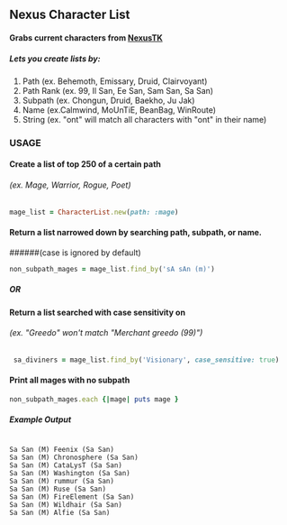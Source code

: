 ## Nexus Character List

#### Grabs current characters from [NexusTK](http://www.nexustk.com)

##### Lets you create lists by:

1. Path       (ex. Behemoth, Emissary, Druid, Clairvoyant)
1. Path Rank  (ex. 99, Il San, Ee San, Sam San, Sa San)
1. Subpath    (ex. Chongun, Druid, Baekho, Ju Jak)
1. Name       (ex.Calmwind, MoUnTiE, BeanBag, WinRoute)
1. String     (ex. "ont" will match all characters with "ont" in their name)

### USAGE

#### Create a list of top 250 of a certain path
###### (ex. Mage, Warrior, Rogue, Poet)

``` ruby
mage_list = CharacterList.new(path: :mage)
```

#### Return a list narrowed down by searching path, subpath, or name.
######(case is ignored by default)

``` ruby
non_subpath_mages = mage_list.find_by('sA sAn (m)')
```

##### OR
#### Return a list searched with case sensitivity on
###### (ex. "Greedo" won't match "Merchant greedo (99)")

``` ruby
 sa_diviners = mage_list.find_by('Visionary', case_sensitive: true)
```



#### Print all mages with no subpath

``` ruby
non_subpath_mages.each {|mage| puts mage }
```

##### Example Output

``` code

Sa San (M) Feenix (Sa San)
Sa San (M) Chronosphere (Sa San)
Sa San (M) CataLysT (Sa San)
Sa San (M) Washington (Sa San)
Sa San (M) rummur (Sa San)
Sa San (M) Ruse (Sa San)
Sa San (M) FireElement (Sa San)
Sa San (M) Wildhair (Sa San)
Sa San (M) Alfie (Sa San)

```
